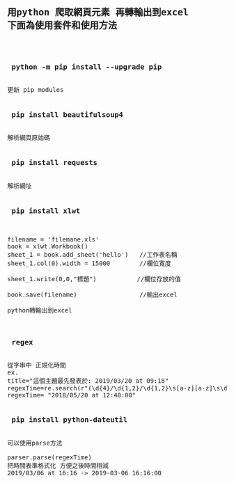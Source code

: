 <pre>
<h2>
用python 爬取網頁元素 再轉輸出到excel
下面為使用套件和使用方法
</h2>

<h3> python -m pip install --upgrade pip </h3>
更新 pip modules

<h3> pip install beautifulsoup4 </h3>
解析網頁原始碼

<h3> pip install requests </h3>
解析網址

<h3> pip install xlwt </h3>

filename = 'filemane.xls'
book = xlwt.Workbook()
sheet_1 = book.add_sheet('hello')   //工作表名稱
sheet_1.col(0).width = 15000        //欄位寬度 

sheet_1.write(0,0,"標題")           //欄位存放的值

book.save(filename)                 //輸出excel  

python轉輸出到excel


<h3> regex </h3>
從字串中 正規化時間
ex.
title="這個主題最先發表於: 2019/03/20&nbsp;at&nbsp;09:18"
regexTime=re.search(r"(\d{4}/\d{1,2}/\d{1,2}\s[a-z][a-z]\s\d{1,2}:\d{1,2})",title)
regexTime= "2018/05/20 at 12:40:00"

<h3> pip install python-dateutil</h3>
可以使用parse方法

parser.parse(regexTime)
把時間表準格式化 方便之後時間相減
2019/03/06 at 16:16 -> 2019-03-06 16:16:00

 </pre>

